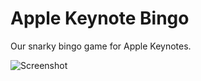 # Apple Keynote Bingo

Our snarky bingo game for Apple Keynotes.

![Screenshot](https://keynotebingo.github.io/static/images/share.jpg)
